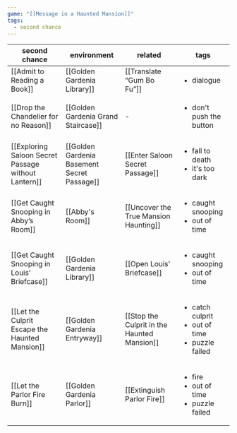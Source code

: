 ```yaml
---
game: "[[Message in a Haunted Mansion]]"
tags: 
  - second chance
---
```


<!-- QueryToSerialize: Table WITHOUT ID file.link as "second chance", environment, related, tags from "03 MHM/Second Chance" -->
<!-- SerializedQuery: Table WITHOUT ID file.link as "second chance", environment, related, tags from "03 MHM/Second Chance" -->

| second chance                                                                                                                | environment                                                                                                 | related                                                                                                | tags                                                                      |
| ---------------------------------------------------------------------------------------------------------------------------- | ----------------------------------------------------------------------------------------------------------- | ------------------------------------------------------------------------------------------------------ | ------------------------------------------------------------------------- |
| [[Admit to Reading a Book]]                                                 | [[Golden Gardenia Library]]                                 | [[Translate “Gum Bo Fu”]]                                     | <ul><li>dialogue</li></ul>                                                |
| [[Drop the Chandelier for no Reason]]                             | [[Golden Gardenia Grand Staircase]]                 | \-                                                                                                     | <ul><li>don't push the button</li></ul>                                   |
| [[Exploring Saloon Secret Passage without Lantern]] | [[Golden Gardenia Basement Secret Passage]] | [[Enter Saloon Secret Passage]]                         | <ul><li>fall to death</li><li>it's too dark</li></ul>                     |
| [[Get Caught Snooping in Abby’s Room]]                           | [[Abby's Room]]                                                         | [[Uncover the True Mansion Haunting]]             | <ul><li>caught snooping</li><li>out of time</li></ul>                     |
| [[Get Caught Snooping in Louis’ Briefcase]]                 | [[Golden Gardenia Library]]                                 | [[Open Louis’ Briefcase]]                                     | <ul><li>caught snooping</li><li>out of time</li></ul>                     |
| [[Let the Culprit Escape the Haunted Mansion]]           | [[Golden Gardenia Entryway]]                               | [[Stop the Culprit in the Haunted Mansion]] | <ul><li>catch culprit</li><li>out of time</li><li>puzzle failed</li></ul> |
| [[Let the Parlor Fire Burn]]                                               | [[Golden Gardenia Parlor]]                                   | [[Extinguish Parlor Fire]]                                   | <ul><li>fire</li><li>out of time</li><li>puzzle failed</li></ul>          |
<!-- SerializedQuery END -->
